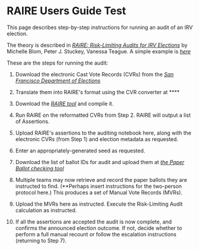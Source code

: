 # RAIRE Users Guide Test

This page describes step-by-step instructions for running an audit of an IRV election.


The theory is described in *[RAIRE: Risk-Limiting Audits for IRV Elections](https://arxiv.org/abs/1903.08804)* by Michelle Blom, Peter J. Stuckey, Vanessa Teague.  A simple example is *[here](code/RAIREExample.ipynb)*

These are the steps for running the audit:


1. Download the electronic Cast Vote Records (CVRs) from the *[San Francisco Department of Elections](https://sfelections.sfgov.org/results)*


2. Translate them into RAIRE's format using the CVR converter at ****


3. Download the *[RAIRE tool](https://github.com/michelleblom/audit-irv-cp)* and compile it.


4. Run RAIRE on the reformatted CVRs from Step 2.  RAIRE will output a list of Assertions.


5. Upload RAIRE's assertions to the auditing notebook here, along with the electronic CVRs (from Step 1) and election metadata as requested.


6. Enter an appropriately-generated seed as requested.


7.  Download the list of ballot IDs for audit and upload them at *[the Paper Ballot checking tool](https://rla.vptech.io)*


8. Multiple teams may now retrieve and record the paper ballots they are instructed to find.  (**Perhaps insert instructions for the two-person protocol here.)  This produces a set of Manual Vote Records (MVRs).


9. Upload the MVRs here as instructed.  Execute the Risk-Limiting Audit calculation as instructed.


10.  If all the assertions are accepted the audit is now complete, and confirms the announced election outcome.  If not, decide whether to perform a full manual recount or follow the escalation instructions (returning to Step 7). 

